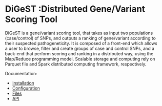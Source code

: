 # DiGeST :Distributed Gene/Variant Scoring Tool

DiGeST is a gene/variant scoring tool, that takes as input two populations (case/control) of SNPs, and outputs a ranking of gene/variant according to their suspected pathogeneticity. It is composed of a front-end which allows a user to browse,  filter and create groups of case and control SNPs, and a back-end that perform scoring and ranking in a distributed way, using the Map/Reduce programming model. Scalable storage and computing rely on Parquet file and Spark distributed computing framework, respectively. 


Documentation:

* [Installation](../master/doc/install.md)
* [Configuration](../master/doc/configuration.md)
* [Files](../master/doc/files.md)
* [API](../master/doc/API.md)



 